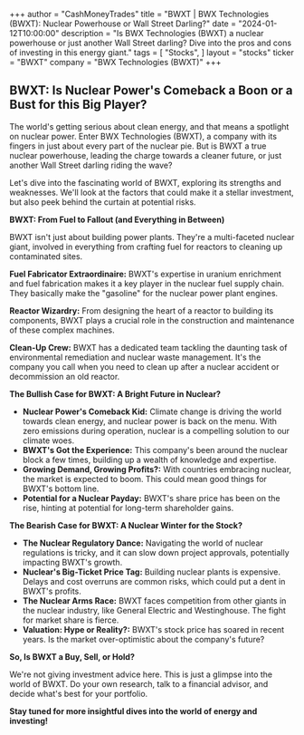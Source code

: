 +++
author = "CashMoneyTrades"
title = "BWXT |  BWX Technologies (BWXT): Nuclear Powerhouse or Wall Street Darling?"
date = "2024-01-12T10:00:00"
description = "Is BWX Technologies (BWXT) a nuclear powerhouse or just another Wall Street darling? Dive into the pros and cons of investing in this energy giant."
tags = [
"Stocks",
]
layout = "stocks"
ticker = "BWXT"
company = "BWX Technologies (BWXT)"
+++
        


## BWXT: Is Nuclear Power's Comeback a Boon or a Bust for this Big Player?

The world's getting serious about clean energy, and that means a spotlight on nuclear power. Enter BWX Technologies (BWXT), a company with its fingers in just about every part of the nuclear pie. But is BWXT a true nuclear powerhouse, leading the charge towards a cleaner future, or just another Wall Street darling riding the wave? 

Let's dive into the fascinating world of BWXT, exploring its strengths and weaknesses. We'll look at the factors that could make it a stellar investment, but also peek behind the curtain at potential risks. 

**BWXT: From Fuel to Fallout (and Everything in Between)**

BWXT isn't just about building power plants. They're a multi-faceted nuclear giant, involved in everything from crafting fuel for reactors to cleaning up contaminated sites. 

**Fuel Fabricator Extraordinaire:**  BWXT's expertise in uranium enrichment and fuel fabrication makes it a key player in the nuclear fuel supply chain.  They basically make the "gasoline" for the nuclear power plant engines.

**Reactor Wizardry:**  From designing the heart of a reactor to building its components, BWXT plays a crucial role in the construction and maintenance of these complex machines.

**Clean-Up Crew:**  BWXT has a dedicated team tackling the daunting task of environmental remediation and nuclear waste management. It's the company you call when you need to clean up after a nuclear accident or decommission an old reactor.

**The Bullish Case for BWXT: A Bright Future in Nuclear?**

* **Nuclear Power's Comeback Kid:**  Climate change is driving the world towards clean energy, and nuclear power is back on the menu. With zero emissions during operation, nuclear is a compelling solution to our climate woes. 
* **BWXT's Got the Experience:**  This company's been around the nuclear block a few times, building up a wealth of knowledge and expertise. 
* **Growing Demand, Growing Profits?:**  With countries embracing nuclear, the market is expected to boom. This could mean good things for BWXT's bottom line.
* **Potential for a Nuclear Payday:**  BWXT's share price has been on the rise, hinting at potential for long-term shareholder gains.

**The Bearish Case for BWXT:  A Nuclear Winter for the Stock?**

* **The Nuclear Regulatory Dance:**  Navigating the world of nuclear regulations is tricky, and it can slow down project approvals, potentially impacting BWXT's growth.
* **Nuclear's Big-Ticket Price Tag:**  Building nuclear plants is expensive. Delays and cost overruns are common risks, which could put a dent in BWXT's profits.
* **The Nuclear Arms Race:**  BWXT faces competition from other giants in the nuclear industry, like General Electric and Westinghouse.  The fight for market share is fierce.
* **Valuation: Hype or Reality?:**  BWXT's stock price has soared in recent years.  Is the market over-optimistic about the company's future?

**So, Is BWXT a Buy, Sell, or Hold?**

We're not giving investment advice here. This is just a glimpse into the world of BWXT. Do your own research, talk to a financial advisor, and decide what's best for your portfolio. 

**Stay tuned for more insightful dives into the world of energy and investing!** 

        